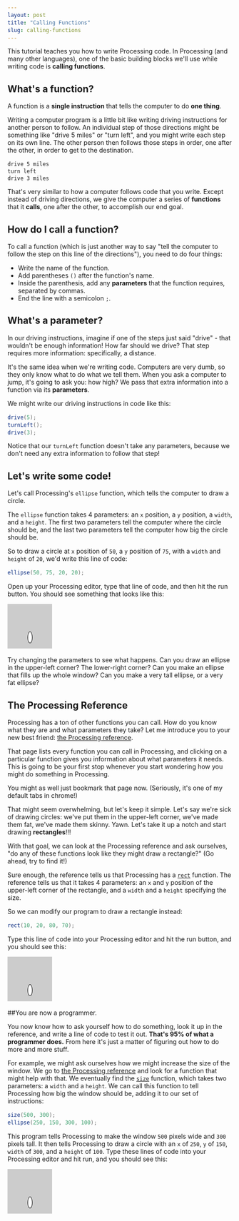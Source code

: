 ```yaml
---
layout: post
title: "Calling Functions"
slug: calling-functions
---
```


This tutorial teaches you how to write Processing code. In Processing (and many other languages), one of the basic building blocks we'll use while writing code is **calling functions**.

## What's a function?

A function is a **single instruction** that tells the computer to do **one thing**.

Writing a computer program is a little bit like writing driving instructions for another person to follow. An individual step of those directions might be something like "drive 5 miles" or "turn left", and you might write each step on its own line. The other person then follows those steps in order, one after the other, in order to get to the destination.

```
drive 5 miles
turn left
drive 3 miles
```

That's very similar to how a computer follows code that you write. Except instead of driving directions, we give the computer a series of **functions** that it **calls**, one after the other, to accomplish our end goal.

## How do I call a function?

To call a function (which is just another way to say "tell the computer to follow the step on this line of the directions"), you need to do four things:

- Write the name of the function.
- Add parentheses `()` after the function's name.
- Inside the parenthesis, add any **parameters** that the function requires, separated by commas.
- End the line with a semicolon `;`.

## What's a parameter?

In our driving instructions, imagine if one of the steps just said "drive" - that wouldn't be enough information! How far should we drive? That step requires more information: specifically, a distance.

It's the same idea when we're writing code. Computers are very dumb, so they only know what to do what we tell them. When you ask a computer to jump, it's going to ask you: how high? We pass that extra information into a function via its **parameters**.

We might write our driving instructions in code like this:

```java
drive(5);
turnLeft();
drive(3);
```

Notice that our `turnLeft` function doesn't take any parameters, because we don't need any extra information to follow that step!

## Let's write some code!

Let's call Processing's `ellipse` function, which tells the computer to draw a circle.

The `ellipse` function takes 4 parameters: an `x` position, a `y` position, a `width`, and a `height`. The first two parameters tell the computer where the circle should be, and the last two parameters tell the computer how big the circle should be.

So to draw a circle at `x` position of `50`, a `y` position of `75`, with a `width` and `height` of `20`, we'd write this line of code:

```java
ellipse(50, 75, 20, 20);
```

Open up your Processing editor, type that line of code, and then hit the run button. You should see something that looks like this:

![ellipse](/tutorials/processing/calling-functions-1.png)

Try changing the parameters to see what happens. Can you draw an ellipse in the upper-left corner? The lower-right corner? Can you make an ellipse that fills up the whole window? Can you make a very tall ellipse, or a very fat ellipse?

## The Processing Reference

Processing has a ton of other functions you can call. How do you know what they are and what parameters they take? Let me introduce you to your new best friend: [the Processing reference](https://processing.org/reference/). 

That page lists every function you can call in Processing, and clicking on a particular function gives you information about what parameters it needs. This is going to be your first stop whenever you start wondering how you might do something in Processing.

You might as well just bookmark that page now. (Seriously, it's one of my default tabs in chrome!)

That might seem overwhelming, but let's keep it simple. Let's say we're sick of drawing circles: we've put them in the upper-left corner, we've made them fat, we've made them skinny. Yawn. Let's take it up a notch and start drawing **rectangles**!!!

With that goal, we can look at the Processing reference and ask ourselves, "do any of these functions look like they might draw a rectangle?" (Go ahead, try to find it!)

Sure enough, the reference tells us that Processing has a [`rect`](https://processing.org/reference/rect_.html) function. The reference tells us that it takes 4 parameters: an `x` and `y` position of the upper-left corner of the rectangle, and a `width` and a `height` specifying the size.

So we can modify our program to draw a rectangle instead:

```java
rect(10, 20, 80, 70);
```

Type this line of code into your Processing editor and hit the run button, and you should see this:

![rect](/tutorials/processing/calling-functions-1.png)

##You are now a programmer.

You now know how to ask yourself how to do something, look it up in the reference, and write a line of code to test it out. **That's 95% of what a programmer does.** From here it's just a matter of figuring out how to do more and more stuff. 

For example, we might ask ourselves how we might increase the size of the window. We go to [the Processing reference](https://processing.org/reference/) and look for a function that might help with that. We eventually find the [`size`](https://processing.org/reference/size_.html) function, which takes two parameters: a `width` and a `height`. We can call this function to tell Processing how big the window should be, adding it to our set of instructions:

```java
size(500, 300);
ellipse(250, 150, 300, 100);
```

This program tells Processing to make the window `500` pixels wide and `300` pixels tall. It then tells Processing to draw a circle with an `x` of `250`, `y` of `150`, `width` of `300`, and a `height` of `100`. Type these lines of code into your Processing editor and hit run, and you should see this:

![ellipse in a bigger window](/tutorials/processing/calling-functions-1.png)


